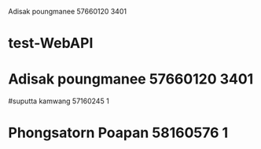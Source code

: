  
Adisak poungmanee 57660120 3401
# test-WebAPI
# Adisak poungmanee 57660120 3401
#suputta kamwang 57160245 1


# Phongsatorn Poapan 58160576 1
